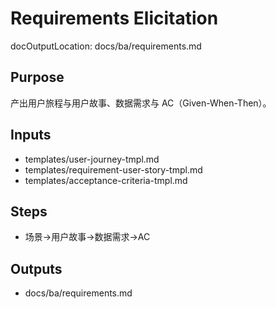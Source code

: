 # Requirements Elicitation

docOutputLocation: docs/ba/requirements.md

## Purpose

产出用户旅程与用户故事、数据需求与 AC（Given-When-Then）。

## Inputs

- templates/user-journey-tmpl.md
- templates/requirement-user-story-tmpl.md
- templates/acceptance-criteria-tmpl.md

## Steps

- 场景→用户故事→数据需求→AC

## Outputs

- docs/ba/requirements.md
